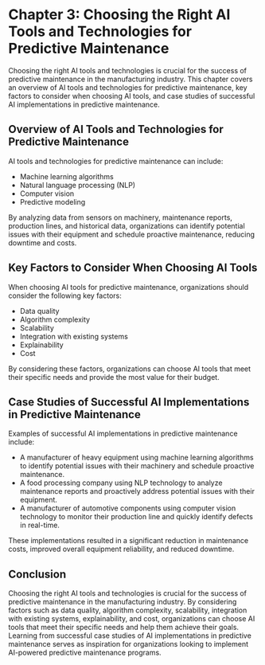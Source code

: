 Chapter 3: Choosing the Right AI Tools and Technologies for Predictive Maintenance
==================================================================================

Choosing the right AI tools and technologies is crucial for the success of predictive maintenance in the manufacturing industry. This chapter covers an overview of AI tools and technologies for predictive maintenance, key factors to consider when choosing AI tools, and case studies of successful AI implementations in predictive maintenance.

Overview of AI Tools and Technologies for Predictive Maintenance
----------------------------------------------------------------

AI tools and technologies for predictive maintenance can include:

* Machine learning algorithms
* Natural language processing (NLP)
* Computer vision
* Predictive modeling

By analyzing data from sensors on machinery, maintenance reports, production lines, and historical data, organizations can identify potential issues with their equipment and schedule proactive maintenance, reducing downtime and costs.

Key Factors to Consider When Choosing AI Tools
----------------------------------------------

When choosing AI tools for predictive maintenance, organizations should consider the following key factors:

* Data quality
* Algorithm complexity
* Scalability
* Integration with existing systems
* Explainability
* Cost

By considering these factors, organizations can choose AI tools that meet their specific needs and provide the most value for their budget.

Case Studies of Successful AI Implementations in Predictive Maintenance
-----------------------------------------------------------------------

Examples of successful AI implementations in predictive maintenance include:

* A manufacturer of heavy equipment using machine learning algorithms to identify potential issues with their machinery and schedule proactive maintenance.
* A food processing company using NLP technology to analyze maintenance reports and proactively address potential issues with their equipment.
* A manufacturer of automotive components using computer vision technology to monitor their production line and quickly identify defects in real-time.

These implementations resulted in a significant reduction in maintenance costs, improved overall equipment reliability, and reduced downtime.

Conclusion
----------

Choosing the right AI tools and technologies is crucial for the success of predictive maintenance in the manufacturing industry. By considering factors such as data quality, algorithm complexity, scalability, integration with existing systems, explainability, and cost, organizations can choose AI tools that meet their specific needs and help them achieve their goals. Learning from successful case studies of AI implementations in predictive maintenance serves as inspiration for organizations looking to implement AI-powered predictive maintenance programs.


